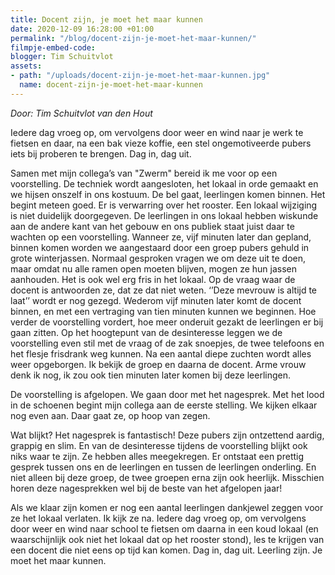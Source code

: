 ```yaml
---
title: Docent zijn, je moet het maar kunnen
date: 2020-12-09 16:28:00 +01:00
permalink: "/blog/docent-zijn-je-moet-het-maar-kunnen/"
filmpje-embed-code: 
blogger: Tim Schuitvlot
assets:
- path: "/uploads/docent-zijn-je-moet-het-maar-kunnen.jpg"
  name: docent-zijn-je-moet-het-maar-kunnen
---
```


*Door: Tim Schuitvlot van den Hout*

Iedere dag vroeg op, om vervolgens door weer en wind naar je werk te fietsen en daar, na een bak vieze koffie, een stel ongemotiveerde pubers iets bij proberen te brengen. Dag in, dag uit.

Samen met mijn collega’s van "Zwerm" bereid ik me voor op een voorstelling. De techniek wordt aangesloten, het lokaal in orde gemaakt en we hijsen onszelf in ons kostuum. De bel gaat, leerlingen komen binnen. Het begint meteen goed. Er is verwarring over het rooster. Een lokaal wijziging is niet duidelijk doorgegeven. De leerlingen in ons lokaal hebben wiskunde aan de andere kant van het gebouw en ons publiek staat juist daar te wachten op een voorstelling. Wanneer ze, vijf minuten later dan gepland, binnen komen worden we aangestaard door een groep pubers gehuld in grote winterjassen. Normaal gesproken vragen we om deze uit te doen, maar omdat nu alle ramen open moeten blijven, mogen ze hun jassen aanhouden. Het is ook wel erg fris in het lokaal. Op de vraag waar de docent is antwoorden ze, dat ze dat niet weten. ‘’Deze mevrouw is altijd te laat’’ wordt er nog gezegd. Wederom vijf minuten later komt de docent binnen, en met een vertraging van tien minuten kunnen we beginnen. Hoe verder de voorstelling vordert, hoe meer onderuit gezakt de leerlingen er bij gaan zitten. Op het hoogtepunt van de desinteresse leggen we de voorstelling even stil met de vraag of de zak snoepjes, de twee telefoons en het flesje frisdrank weg kunnen. Na een aantal diepe zuchten wordt alles weer opgeborgen. Ik bekijk de groep en daarna de docent. Arme vrouw denk ik nog, ik zou ook tien minuten later komen bij deze leerlingen.

De voorstelling is afgelopen. We gaan door met het nagesprek. Met het lood in de schoenen begint mijn collega aan de eerste stelling. We kijken elkaar nog even aan. Daar gaat ze, op hoop van zegen.

Wat blijkt? Het nagesprek is fantastisch! Deze pubers zijn ontzettend aardig, grappig en slim. En van de desinteresse tijdens de voorstelling blijkt ook niks waar te zijn. Ze hebben alles meegekregen. Er ontstaat een prettig gesprek tussen ons en de leerlingen en tussen de leerlingen onderling. En niet alleen bij deze groep, de twee groepen erna zijn ook heerlijk. Misschien horen deze nagesprekken wel bij de beste van het afgelopen jaar!

Als we klaar zijn komen er nog een aantal leerlingen dankjewel zeggen voor ze het lokaal verlaten. Ik kijk ze na. Iedere dag vroeg op, om vervolgens door weer en wind naar school te fietsen om daarna in een koud lokaal (en waarschijnlijk ook niet het lokaal dat op het rooster stond), les te krijgen van een docent die niet eens op tijd kan komen. Dag in, dag uit. Leerling zijn. Je moet het maar kunnen.

